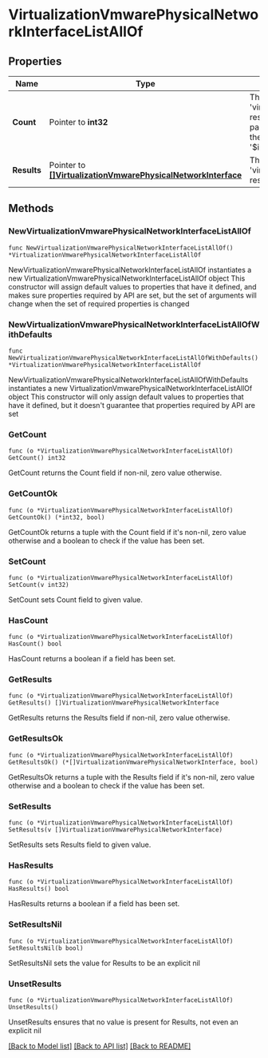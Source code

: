 # VirtualizationVmwarePhysicalNetworkInterfaceListAllOf

## Properties

Name | Type | Description | Notes
------------ | ------------- | ------------- | -------------
**Count** | Pointer to **int32** | The total number of &#39;virtualization.VmwarePhysicalNetworkInterface&#39; resources matching the request, accross all pages. The &#39;Count&#39; attribute is included when the HTTP GET request includes the &#39;$inlinecount&#39; parameter. | [optional] 
**Results** | Pointer to [**[]VirtualizationVmwarePhysicalNetworkInterface**](VirtualizationVmwarePhysicalNetworkInterface.md) | The array of &#39;virtualization.VmwarePhysicalNetworkInterface&#39; resources matching the request. | [optional] 

## Methods

### NewVirtualizationVmwarePhysicalNetworkInterfaceListAllOf

`func NewVirtualizationVmwarePhysicalNetworkInterfaceListAllOf() *VirtualizationVmwarePhysicalNetworkInterfaceListAllOf`

NewVirtualizationVmwarePhysicalNetworkInterfaceListAllOf instantiates a new VirtualizationVmwarePhysicalNetworkInterfaceListAllOf object
This constructor will assign default values to properties that have it defined,
and makes sure properties required by API are set, but the set of arguments
will change when the set of required properties is changed

### NewVirtualizationVmwarePhysicalNetworkInterfaceListAllOfWithDefaults

`func NewVirtualizationVmwarePhysicalNetworkInterfaceListAllOfWithDefaults() *VirtualizationVmwarePhysicalNetworkInterfaceListAllOf`

NewVirtualizationVmwarePhysicalNetworkInterfaceListAllOfWithDefaults instantiates a new VirtualizationVmwarePhysicalNetworkInterfaceListAllOf object
This constructor will only assign default values to properties that have it defined,
but it doesn't guarantee that properties required by API are set

### GetCount

`func (o *VirtualizationVmwarePhysicalNetworkInterfaceListAllOf) GetCount() int32`

GetCount returns the Count field if non-nil, zero value otherwise.

### GetCountOk

`func (o *VirtualizationVmwarePhysicalNetworkInterfaceListAllOf) GetCountOk() (*int32, bool)`

GetCountOk returns a tuple with the Count field if it's non-nil, zero value otherwise
and a boolean to check if the value has been set.

### SetCount

`func (o *VirtualizationVmwarePhysicalNetworkInterfaceListAllOf) SetCount(v int32)`

SetCount sets Count field to given value.

### HasCount

`func (o *VirtualizationVmwarePhysicalNetworkInterfaceListAllOf) HasCount() bool`

HasCount returns a boolean if a field has been set.

### GetResults

`func (o *VirtualizationVmwarePhysicalNetworkInterfaceListAllOf) GetResults() []VirtualizationVmwarePhysicalNetworkInterface`

GetResults returns the Results field if non-nil, zero value otherwise.

### GetResultsOk

`func (o *VirtualizationVmwarePhysicalNetworkInterfaceListAllOf) GetResultsOk() (*[]VirtualizationVmwarePhysicalNetworkInterface, bool)`

GetResultsOk returns a tuple with the Results field if it's non-nil, zero value otherwise
and a boolean to check if the value has been set.

### SetResults

`func (o *VirtualizationVmwarePhysicalNetworkInterfaceListAllOf) SetResults(v []VirtualizationVmwarePhysicalNetworkInterface)`

SetResults sets Results field to given value.

### HasResults

`func (o *VirtualizationVmwarePhysicalNetworkInterfaceListAllOf) HasResults() bool`

HasResults returns a boolean if a field has been set.

### SetResultsNil

`func (o *VirtualizationVmwarePhysicalNetworkInterfaceListAllOf) SetResultsNil(b bool)`

 SetResultsNil sets the value for Results to be an explicit nil

### UnsetResults
`func (o *VirtualizationVmwarePhysicalNetworkInterfaceListAllOf) UnsetResults()`

UnsetResults ensures that no value is present for Results, not even an explicit nil

[[Back to Model list]](../README.md#documentation-for-models) [[Back to API list]](../README.md#documentation-for-api-endpoints) [[Back to README]](../README.md)


